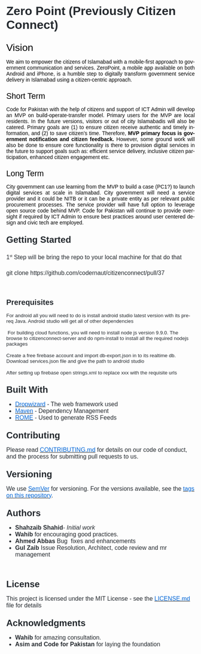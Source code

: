 <html>

<body lang=EN-US link=blue vlink=purple style='tab-interval:.5in'>

<div class=WordSection1>

<p class=MsoNormal style='margin-bottom:12.0pt;line-height:normal'><b><span
style='font-size:24.0pt;font-family:"Arial","sans-serif";mso-fareast-font-family:
"Times New Roman";color:#24292E'>Zero Point (Previously Citizen Connect)</span></b><span
style='font-size:12.0pt;font-family:"Times New Roman","serif";mso-fareast-font-family:
"Times New Roman"'><o:p></o:p></span></p>

<p class=MsoNormal style='margin-top:20.0pt;margin-right:0in;margin-bottom:
6.0pt;margin-left:0in;text-align:justify;line-height:normal;mso-outline-level:
1'><span style='font-size:20.0pt;font-family:"Arial","sans-serif";mso-fareast-font-family:
"Times New Roman";color:black;mso-font-kerning:18.0pt'>Vision</span><b><span
style='font-size:24.0pt;font-family:"Times New Roman","serif";mso-fareast-font-family:
"Times New Roman";mso-font-kerning:18.0pt'><o:p></o:p></span></b></p>

<p class=MsoNormal style='margin-bottom:0in;margin-bottom:.0001pt;text-align:
justify;line-height:normal'><span style='font-family:"Arial","sans-serif";
mso-fareast-font-family:"Times New Roman";color:black'>We aim to empower the
citizens of Islamabad with a mobile-first approach to government communication
and services. <span class=SpellE>ZeroPoint</span>, a mobile app available on
both Android and iPhone, is a humble step to digitally transform government
service delivery in Islamabad using a citizen-centric approach.</span><span
style='font-size:12.0pt;font-family:"Times New Roman","serif";mso-fareast-font-family:
"Times New Roman"'><o:p></o:p></span></p>

<p class=MsoNormal style='margin-top:.25in;margin-right:0in;margin-bottom:6.0pt;
margin-left:0in;text-align:justify;line-height:normal;mso-outline-level:2'><span
style='font-size:16.0pt;font-family:"Arial","sans-serif";mso-fareast-font-family:
"Times New Roman";color:black'>Short Term</span><b><span style='font-size:18.0pt;
font-family:"Times New Roman","serif";mso-fareast-font-family:"Times New Roman"'><o:p></o:p></span></b></p>

<p class=MsoNormal style='margin-bottom:0in;margin-bottom:.0001pt;text-align:
justify;line-height:normal'><span style='font-family:"Arial","sans-serif";
mso-fareast-font-family:"Times New Roman";color:black'>Code for Pakistan with
the help of citizens and support of ICT Admin will develop an MVP on
build-operate-transfer model. Primary users for the MVP are local residents. In
the future versions, visitors or out of city <span class=SpellE>Islamabadis</span>
will also be catered. Primary goals are (1) to ensure citizen receive authentic
and timely information, and (2) to save citizen’s time. Therefore, <b>MVP
primary focus is government notification and citizen feedback. </b>However,
some ground work will also be done to ensure core functionality is there to
provision digital services in the future to support goals such as: efficient
service delivery, inclusive citizen participation, enhanced citizen engagement
etc.</span><span style='font-size:12.0pt;font-family:"Times New Roman","serif";
mso-fareast-font-family:"Times New Roman"'><o:p></o:p></span></p>

<p class=MsoNormal style='margin-top:.25in;margin-right:0in;margin-bottom:6.0pt;
margin-left:0in;text-align:justify;line-height:normal;mso-outline-level:2'><span
style='font-size:16.0pt;font-family:"Arial","sans-serif";mso-fareast-font-family:
"Times New Roman";color:black'>Long Term</span><b><span style='font-size:18.0pt;
font-family:"Times New Roman","serif";mso-fareast-font-family:"Times New Roman"'><o:p></o:p></span></b></p>

<p class=MsoNormal style='margin-bottom:0in;margin-bottom:.0001pt;text-align:
justify;line-height:normal'><span style='font-family:"Arial","sans-serif";
mso-fareast-font-family:"Times New Roman";color:black'>City government can use
learning from the MVP to build a case (PC1?) to launch digital services at
scale in Islamabad. City government will need a service provider and it could
be NITB or it can be a private entity as per relevant public procurement
processes. The service provider will have full option to leverage open source
code behind MVP. Code for Pakistan will continue to provide oversight if
required by ICT Admin to ensure best practices around user centered design and
civic tech are employed.</span><span style='font-size:12.0pt;font-family:"Times New Roman","serif";
mso-fareast-font-family:"Times New Roman"'><o:p></o:p></span></p>

<p class=MsoNormal style='margin-top:.25in;margin-right:0in;margin-bottom:12.0pt;
margin-left:0in;line-height:normal'><b><span style='font-size:18.0pt;
font-family:"Arial","sans-serif";mso-fareast-font-family:"Times New Roman";
color:#24292E'>Getting Started</span></b><span style='font-size:12.0pt;
font-family:"Times New Roman","serif";mso-fareast-font-family:"Times New Roman"'><o:p></o:p></span></p>

<p class=MsoNormal style='margin-top:.25in;margin-right:0in;margin-bottom:12.0pt;
margin-left:0in;line-height:normal'><span style='font-size:12.0pt;font-family:
"Arial","sans-serif";mso-fareast-font-family:"Times New Roman";color:#24292E'>1</span><sup><span
style='font-size:7.0pt;font-family:"Arial","sans-serif";mso-fareast-font-family:
"Times New Roman";color:#24292E'>st</span></sup><span style='font-size:12.0pt;
font-family:"Arial","sans-serif";mso-fareast-font-family:"Times New Roman";
color:#24292E'> Step will be bring the repo to your local machine for that do
that</span><span style='font-size:12.0pt;font-family:"Times New Roman","serif";
mso-fareast-font-family:"Times New Roman"'><o:p></o:p></span></p>

<p class=MsoNormal style='margin-top:.25in;margin-right:0in;margin-bottom:12.0pt;
margin-left:0in;line-height:normal'><span class=SpellE><span class=GramE><span
style='font-size:12.0pt;font-family:"Arial","sans-serif";mso-fareast-font-family:
"Times New Roman";color:#24292E'>git</span></span></span><span
style='font-size:12.0pt;font-family:"Arial","sans-serif";mso-fareast-font-family:
"Times New Roman";color:#24292E'> clone
https://github.com/codernaut/citizenconnect/pull/37</span><span
style='font-size:12.0pt;font-family:"Times New Roman","serif";mso-fareast-font-family:
"Times New Roman"'><o:p></o:p></span></p>

<p class=MsoNormal style='margin-bottom:0in;margin-bottom:.0001pt;line-height:
normal'><span style='font-size:12.0pt;font-family:"Times New Roman","serif";
mso-fareast-font-family:"Times New Roman"'><o:p>&nbsp;</o:p></span></p>

<p class=MsoNormal style='margin-top:.25in;margin-right:0in;margin-bottom:12.0pt;
margin-left:0in;line-height:normal'><b><span style='font-size:15.0pt;
font-family:"Arial","sans-serif";mso-fareast-font-family:"Times New Roman";
color:#24292E'>Prerequisites</span></b><span style='font-size:12.0pt;
font-family:"Times New Roman","serif";mso-fareast-font-family:"Times New Roman"'><o:p></o:p></span></p>

<p class=MsoNormal style='margin-bottom:12.0pt;line-height:normal'><span
style='font-size:10.0pt;font-family:"Arial","sans-serif";mso-fareast-font-family:
"Times New Roman";color:#24292E'>For android all you will need to do is install
android studio latest version with its <span class=SpellE>prereq</span> Java.
Android studio will get all of other dependencies</span><span style='font-size:
12.0pt;font-family:"Times New Roman","serif";mso-fareast-font-family:"Times New Roman"'><o:p></o:p></span></p>

<p class=MsoNormal style='margin-bottom:12.0pt;line-height:normal'><span
style='font-size:10.0pt;font-family:"Arial","sans-serif";mso-fareast-font-family:
"Times New Roman";color:#24292E'><span style='mso-spacerun:yes'> </span>For
building cloud functions, you will need to install node <span class=SpellE>js</span>
version 9.9.0. The browse to <span class=SpellE>citizenconnect</span>-server
and do <span class=SpellE>npm</span>-install to install all the required <span
class=SpellE>nodejs</span> packages</span><span style='font-size:12.0pt;
font-family:"Times New Roman","serif";mso-fareast-font-family:"Times New Roman"'><o:p></o:p></span></p>

<p class=MsoNormal style='margin-bottom:12.0pt;line-height:normal'><span
style='font-size:10.0pt;font-family:"Arial","sans-serif";mso-fareast-font-family:
"Times New Roman";color:#24292E'>Create a free firebase account and import <span
class=SpellE>db-export.json</span> in to its <span class=SpellE>realtime</span>
db. Download <span class=SpellE>services.json</span> file and give the path to
android studio </span><span style='font-size:12.0pt;font-family:"Times New Roman","serif";
mso-fareast-font-family:"Times New Roman"'><o:p></o:p></span></p>

<p class=MsoNormal style='margin-bottom:12.0pt;line-height:normal'><span
style='font-size:10.0pt;font-family:"Arial","sans-serif";mso-fareast-font-family:
"Times New Roman";color:#24292E'>After setting up firebase open strings.xml to
replace xxx with the requisite <span class=SpellE>urls</span></span><span
style='font-size:12.0pt;font-family:"Times New Roman","serif";mso-fareast-font-family:
"Times New Roman"'><o:p></o:p></span></p>

<p class=MsoNormal style='margin-top:.25in;margin-right:0in;margin-bottom:12.0pt;
margin-left:0in;line-height:normal'><b><span style='font-size:18.0pt;
font-family:"Arial","sans-serif";mso-fareast-font-family:"Times New Roman";
color:#24292E'>Built With</span></b><span style='font-size:12.0pt;font-family:
"Times New Roman","serif";mso-fareast-font-family:"Times New Roman"'><o:p></o:p></span></p>

<ul style='margin-top:0in' type=disc>
 <li class=MsoNormal style='color:#24292E;margin-bottom:0in;margin-bottom:.0001pt;
     line-height:normal;mso-list:l1 level1 lfo1;tab-stops:list .5in;vertical-align:
     baseline'><span style='font-family:"Arial","sans-serif";mso-fareast-font-family:
     "Times New Roman"'><a href="http://www.dropwizard.io/1.0.2/docs/"><span
     class=SpellE><span style='font-size:12.0pt;color:#0366D6;text-decoration:
     none;text-underline:none'>Dropwizard</span></span></a></span><span
     style='font-size:12.0pt;font-family:"Arial","sans-serif";mso-fareast-font-family:
     "Times New Roman"'> - The web framework used</span><span style='font-family:
     "Arial","sans-serif";mso-fareast-font-family:"Times New Roman"'><o:p></o:p></span></li>
 <li class=MsoNormal style='color:#24292E;margin-bottom:0in;margin-bottom:.0001pt;
     line-height:normal;mso-list:l1 level1 lfo1;tab-stops:list .5in;vertical-align:
     baseline'><span style='font-family:"Arial","sans-serif";mso-fareast-font-family:
     "Times New Roman"'><a href="https://maven.apache.org/"><span
     style='font-size:12.0pt;color:#0366D6;text-decoration:none;text-underline:
     none'>Maven</span></a></span><span style='font-size:12.0pt;font-family:
     "Arial","sans-serif";mso-fareast-font-family:"Times New Roman"'> -
     Dependency Management</span><span style='font-family:"Arial","sans-serif";
     mso-fareast-font-family:"Times New Roman"'><o:p></o:p></span></li>
 <li class=MsoNormal style='color:#24292E;margin-bottom:0in;margin-bottom:.0001pt;
     line-height:normal;mso-list:l1 level1 lfo1;tab-stops:list .5in;vertical-align:
     baseline'><span style='font-family:"Arial","sans-serif";mso-fareast-font-family:
     "Times New Roman"'><a href="https://rometools.github.io/rome/"><span
     style='font-size:12.0pt;color:#0366D6;text-decoration:none;text-underline:
     none'>ROME</span></a></span><span style='font-size:12.0pt;font-family:
     "Arial","sans-serif";mso-fareast-font-family:"Times New Roman"'> - Used to
     generate RSS Feeds</span><span style='font-family:"Arial","sans-serif";
     mso-fareast-font-family:"Times New Roman"'><o:p></o:p></span></li>
</ul>

<p class=MsoNormal style='margin-top:.25in;margin-right:0in;margin-bottom:12.0pt;
margin-left:0in;line-height:normal'><b><span style='font-size:18.0pt;
font-family:"Arial","sans-serif";mso-fareast-font-family:"Times New Roman";
color:#24292E'>Contributing</span></b><span style='font-size:12.0pt;font-family:
"Times New Roman","serif";mso-fareast-font-family:"Times New Roman"'><o:p></o:p></span></p>

<p class=MsoNormal style='margin-bottom:12.0pt;line-height:normal'><span
style='font-size:12.0pt;font-family:"Arial","sans-serif";mso-fareast-font-family:
"Times New Roman";color:#24292E'>Please read </span><span style='font-size:
12.0pt;font-family:"Times New Roman","serif";mso-fareast-font-family:"Times New Roman"'><a
href="https://gist.github.com/PurpleBooth/b24679402957c63ec426"><span
style='font-family:"Arial","sans-serif";color:#0366D6;text-decoration:none;
text-underline:none'>CONTRIBUTING.md</span></a></span><span style='font-size:
12.0pt;font-family:"Arial","sans-serif";mso-fareast-font-family:"Times New Roman";
color:#24292E'> for details on our code of conduct, and the process for
submitting pull requests to us.</span><span style='font-size:12.0pt;font-family:
"Times New Roman","serif";mso-fareast-font-family:"Times New Roman"'><o:p></o:p></span></p>

<p class=MsoNormal style='margin-top:.25in;margin-right:0in;margin-bottom:12.0pt;
margin-left:0in;line-height:normal'><b><span style='font-size:18.0pt;
font-family:"Arial","sans-serif";mso-fareast-font-family:"Times New Roman";
color:#24292E'>Versioning</span></b><span style='font-size:12.0pt;font-family:
"Times New Roman","serif";mso-fareast-font-family:"Times New Roman"'><o:p></o:p></span></p>

<p class=MsoNormal style='margin-bottom:12.0pt;line-height:normal'><span
style='font-size:12.0pt;font-family:"Arial","sans-serif";mso-fareast-font-family:
"Times New Roman";color:#24292E'>We use </span><span style='font-size:12.0pt;
font-family:"Times New Roman","serif";mso-fareast-font-family:"Times New Roman"'><a
href="http://semver.org/"><span class=SpellE><span style='font-family:"Arial","sans-serif";
color:#0366D6;text-decoration:none;text-underline:none'>SemVer</span></span></a></span><span
style='font-size:12.0pt;font-family:"Arial","sans-serif";mso-fareast-font-family:
"Times New Roman";color:#24292E'> for versioning. For the versions available,
see the </span><span style='font-size:12.0pt;font-family:"Times New Roman","serif";
mso-fareast-font-family:"Times New Roman"'><a
href="https://github.com/your/project/tags"><span style='font-family:"Arial","sans-serif";
color:#0366D6;text-decoration:none;text-underline:none'>tags on this repository</span></a></span><span
style='font-size:12.0pt;font-family:"Arial","sans-serif";mso-fareast-font-family:
"Times New Roman";color:#24292E'>.</span><span style='font-size:12.0pt;
font-family:"Times New Roman","serif";mso-fareast-font-family:"Times New Roman"'><o:p></o:p></span></p>

<p class=MsoNormal style='margin-top:.25in;margin-right:0in;margin-bottom:12.0pt;
margin-left:0in;line-height:normal'><b><span style='font-size:18.0pt;
font-family:"Arial","sans-serif";mso-fareast-font-family:"Times New Roman";
color:#24292E'>Authors</span></b><span style='font-size:12.0pt;font-family:
"Times New Roman","serif";mso-fareast-font-family:"Times New Roman"'><o:p></o:p></span></p>

<ul style='margin-top:0in' type=disc>
 <li class=MsoNormal style='color:#24292E;margin-bottom:0in;margin-bottom:.0001pt;
     line-height:normal;mso-list:l2 level1 lfo2;tab-stops:list .5in;vertical-align:
     baseline'><span class=SpellE><b><span style='font-size:12.0pt;font-family:
     "Arial","sans-serif";mso-fareast-font-family:"Times New Roman"'>Shahzaib</span></b></span><b><span
     style='font-size:12.0pt;font-family:"Arial","sans-serif";mso-fareast-font-family:
     "Times New Roman"'> Shahid</span></b><span style='font-size:12.0pt;
     font-family:"Arial","sans-serif";mso-fareast-font-family:"Times New Roman"'>-
     <i>Initial work</i> </span><span style='font-family:"Arial","sans-serif";
     mso-fareast-font-family:"Times New Roman"'><o:p></o:p></span></li>
 <li class=MsoNormal style='color:#24292E;margin-bottom:0in;margin-bottom:.0001pt;
     line-height:normal;mso-list:l2 level1 lfo2;tab-stops:list .5in;vertical-align:
     baseline'><span class=SpellE><b><span style='font-size:12.0pt;font-family:
     "Arial","sans-serif";mso-fareast-font-family:"Times New Roman"'>Wahib</span></b></span><b><span
     style='font-size:12.0pt;font-family:"Arial","sans-serif";mso-fareast-font-family:
     "Times New Roman"'> </span></b><span style='font-size:12.0pt;font-family:
     "Arial","sans-serif";mso-fareast-font-family:"Times New Roman"'>for
     encouraging good practices.<b><o:p></o:p></b></span></li>
 <li class=MsoNormal style='color:#24292E;margin-bottom:0in;margin-bottom:.0001pt;
     line-height:normal;mso-list:l2 level1 lfo2;tab-stops:list .5in;vertical-align:
     baseline'><b><span style='font-size:12.0pt;font-family:"Arial","sans-serif";
     mso-fareast-font-family:"Times New Roman"'>Ahmed Abbas </span></b><span
     style='font-size:12.0pt;font-family:"Arial","sans-serif";mso-fareast-font-family:
     "Times New Roman"'>Bug &nbsp;fixes and enhancements<o:p></o:p></span></li>
 <li class=MsoNormal style='color:#24292E;margin-bottom:0in;margin-bottom:.0001pt;
     line-height:normal;mso-list:l2 level1 lfo2;tab-stops:list .5in;vertical-align:
     baseline'><b><span style='font-size:12.0pt;font-family:"Arial","sans-serif";
     mso-fareast-font-family:"Times New Roman"'>Gul Zaib</span></b><span
     style='font-size:12.0pt;font-family:"Arial","sans-serif";mso-fareast-font-family:
     "Times New Roman"'> Issue Resolution, Architect, code review and <span
     class=SpellE>mr</span> management<o:p></o:p></span></li>
</ul>

<p class=MsoNormal style='margin-bottom:0in;margin-bottom:.0001pt;line-height:
normal'><span style='font-size:12.0pt;font-family:"Times New Roman","serif";
mso-fareast-font-family:"Times New Roman"'><o:p>&nbsp;</o:p></span></p>

<p class=MsoNormal style='margin-top:.25in;margin-right:0in;margin-bottom:12.0pt;
margin-left:0in;line-height:normal'><b><span style='font-size:18.0pt;
font-family:"Arial","sans-serif";mso-fareast-font-family:"Times New Roman";
color:#24292E'>License</span></b><span style='font-size:12.0pt;font-family:
"Times New Roman","serif";mso-fareast-font-family:"Times New Roman"'><o:p></o:p></span></p>

<p class=MsoNormal style='margin-bottom:12.0pt;line-height:normal'><span
style='font-size:12.0pt;font-family:"Arial","sans-serif";mso-fareast-font-family:
"Times New Roman";color:#24292E'>This project is licensed under the MIT License
- see the </span><span style='font-size:12.0pt;font-family:"Times New Roman","serif";
mso-fareast-font-family:"Times New Roman"'><a
href="https://gist.github.com/PurpleBooth/LICENSE.md"><span style='font-family:
"Arial","sans-serif";color:#0366D6;text-decoration:none;text-underline:none'>LICENSE.md</span></a></span><span
style='font-size:12.0pt;font-family:"Arial","sans-serif";mso-fareast-font-family:
"Times New Roman";color:#24292E'> file for details</span><span
style='font-size:12.0pt;font-family:"Times New Roman","serif";mso-fareast-font-family:
"Times New Roman"'><o:p></o:p></span></p>

<p class=MsoNormal style='margin-top:.25in;margin-right:0in;margin-bottom:12.0pt;
margin-left:0in;line-height:normal'><b><span style='font-size:18.0pt;
font-family:"Arial","sans-serif";mso-fareast-font-family:"Times New Roman";
color:#24292E'>Acknowledgments</span></b><span style='font-size:12.0pt;
font-family:"Times New Roman","serif";mso-fareast-font-family:"Times New Roman"'><o:p></o:p></span></p>

<ul style='margin-top:0in' type=disc>
 <li class=MsoNormal style='color:#24292E;margin-top:3.0pt;margin-bottom:0in;
     margin-bottom:.0001pt;line-height:normal;mso-list:l0 level1 lfo3;
     tab-stops:list .5in;vertical-align:baseline'><span class=SpellE><b><span
     style='font-size:12.0pt;font-family:"Arial","sans-serif";mso-fareast-font-family:
     "Times New Roman"'>Wahib</span></b></span><b><span style='font-size:12.0pt;
     font-family:"Arial","sans-serif";mso-fareast-font-family:"Times New Roman"'>
     </span></b><span style='font-size:12.0pt;font-family:"Arial","sans-serif";
     mso-fareast-font-family:"Times New Roman"'>for amazing consultation.</span><span
     style='font-family:"Arial","sans-serif";mso-fareast-font-family:"Times New Roman"'><o:p></o:p></span></li>
 <li class=MsoNormal style='color:#24292E;margin-bottom:0in;margin-bottom:.0001pt;
     line-height:normal;mso-list:l0 level1 lfo3;tab-stops:list .5in;vertical-align:
     baseline'><b><span style='font-size:12.0pt;font-family:"Arial","sans-serif";
     mso-fareast-font-family:"Times New Roman"'>Asim and Code for Pakistan</span></b><span
     style='font-size:12.0pt;font-family:"Arial","sans-serif";mso-fareast-font-family:
     "Times New Roman"'> for laying the foundation<o:p></o:p></span></li>
</ul>

<p class=MsoNormal style='margin-bottom:0in;margin-bottom:.0001pt;line-height:
normal'><span style='font-family:"Arial","sans-serif";mso-fareast-font-family:
"Times New Roman";color:black'><span style='mso-spacerun:yes'> </span></span><span
style='font-size:12.0pt;font-family:"Times New Roman","serif";mso-fareast-font-family:
"Times New Roman"'><o:p></o:p></span></p>

<p class=MsoNormal><o:p>&nbsp;</o:p></p>

</div>

</body>

</html>
